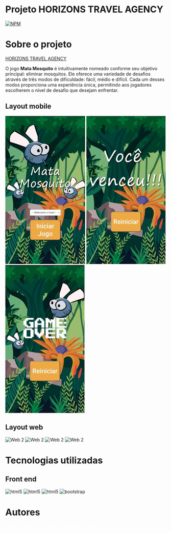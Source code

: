 # Projeto HORIZONS TRAVEL AGENCY
[![NPM](https://img.shields.io/npm/l/react)](https://github.com/GeffersonCosta/Jogo-Mata-Mosquito/blob/main/LICENSE) 

# Sobre o projeto

<a href="https://raymurras.github.io/horizons/">HORIZONS TRAVEL AGENCY</a>

O jogo **Mata Mosquito** é intuitivamente nomeado conforme seu objetivo principal: eliminar mosquitos. Ele oferece uma variedade de desafios através de três modos de dificuldade: fácil, médio e difícil. Cada um desses modos proporciona uma experiência única, permitindo aos jogadores escolherem o nível de desafio que desejam enfrentar.

## Layout mobile
 ![Mobile 1](https://github.com/GeffersonCosta/Jogo-Mata-Mosquito/blob/main/assets/img1.jpg)
 ![Mobile 2](https://github.com/GeffersonCosta/Jogo-Mata-Mosquito/blob/main/assets/img2.jpg) 
 ![Mobile 3](https://github.com/GeffersonCosta/Jogo-Mata-Mosquito/blob/main/assets/img3.jpg)
 
## Layout web
  ![Web 2](https://github.com/RayMurras/horizons/blob/main/images/imgs-readme/web-img-index1.png)
  ![Web 2](https://github.com/RayMurras/horizons/blob/main/images/imgs-readme/web-img-index-cads.png)
  ![Web 2](https://github.com/RayMurras/horizons/blob/main/images/imgs-readme/cads-italia.png)
  ![Web 2](https://github.com/RayMurras/horizons/blob/main/images/imgs-readme/footer.png)

# Tecnologias utilizadas

## Front end
 <div style="display: inline-block;">
   <img src="https://img.shields.io/badge/html5-%23E34F26.svg?style=for-the-badge&logo=html5&logoColor=white" alt="html5">
  </div>
   <div style="display: inline-block;">
   <img src="https://img.shields.io/badge/css3-%231572B6.svg?style=for-the-badge&logo=css3&logoColor=white" alt="html5">
  </div>
  <div style="display: inline-block;">
   <img src="https://img.shields.io/badge/javascript-%23323330.svg?style=for-the-badge&logo=javascript&logoColor=%23F7DF1E" alt="html5">
  </div>
  <div style="display: inline-block;">
   <img src="https://img.shields.io/badge/bootstrap-%238511FA.svg?style=for-the-badge&logo=bootstrap&logoColor=white" alt="bootstrap">
  </div>
 

# Autores

  <div style="display: inline-block; text-decoration: none;">
    <a style="color: #ffffff;" href="https://www.linkedin.com/in/rayannemurras/" target="_blank">Rayanne Murras</a>
  </div>
  <div style="display: inline-block; text-decoration: none;">
    <a style="color: #ffffff;" href="https://www.linkedin.com/in/fernando-santos-rodrigues" target="_blank">Fernando Rodrigues</a>
  </div>
  <div style="display: inline-block; text-decoration: none;">
    <a style="color: #ffffff;" href="https://www.linkedin.com/in/geffersoncosta/" target="_blank">Gefferson Costa</a>
  </div>

